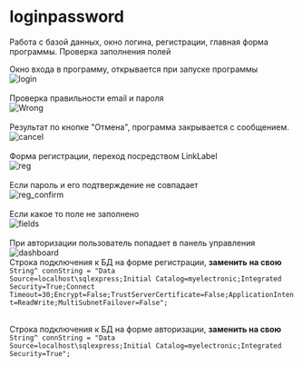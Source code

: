 # loginpassword
Работа с базой данных, окно логина, регистрации, главная форма программы. Проверка заполнения полей

Окно входа в программу, открывается при запуске программы<br>
![login](https://user-images.githubusercontent.com/16239306/187347640-4956cef3-4db5-4086-9117-769acf79e8a6.png)
<br><br>
Проверка правильности email и пароля<br>
![Wrong](https://user-images.githubusercontent.com/16239306/187347737-0b75e168-3fff-48d9-b7c5-f9093ca1d1c6.png)
<br><br>
Результат по кнопке "Отмена", программа закрывается с сообщением.<br>
![cancel](https://user-images.githubusercontent.com/16239306/187347817-42f38c57-faa6-472a-a806-2baa4fc00f67.png)
<br><br>
Форма регистрации, переход посредством LinkLabel<br>
![reg](https://user-images.githubusercontent.com/16239306/187348009-e9a468c8-c054-4832-81f6-d1a053eac90d.png)
<br><br>
Если пароль и его подтверждение не совпадает<br>
![reg_confirm](https://user-images.githubusercontent.com/16239306/187348102-42092fa3-06a1-4051-8802-6eed018d99d6.png)
<br><br>
Если какое то поле не заполнено<br>
![fields](https://user-images.githubusercontent.com/16239306/187348163-63cb9f9c-c1c6-43fa-9dbc-48548a4b4ca4.png)
<br><br>
При авторизации пользователь попадает в панель управления<br>
![dashboard](https://user-images.githubusercontent.com/16239306/187348907-f7b885e4-e1f8-4ae8-9f85-3c07cb403998.png)
<br>
Строка подключения к БД на форме регистрации, <b>заменить на свою</b> <br>
<code>String^ connString = "Data Source=localhost\\sqlexpress;Initial Catalog=myelectronic;Integrated Security=True;Connect Timeout=30;Encrypt=False;TrustServerCertificate=False;ApplicationIntent=ReadWrite;MultiSubnetFailover=False";</code>

<br>Строка подключения к БД на форме авторизации, <b>заменить на свою</b> <br>
<code>String^ connString = "Data Source=localhost\\sqlexpress;Initial Catalog=myelectronic;Integrated Security=True";</code>
<br>
